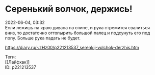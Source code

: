 Серенький волчок, держись!
===========================

   
 2022-06-04, 03:32   
  Если лежишь на краю дивана на спине, и рука стремится свалиться вниз, то достаточно оттопырить большой палец и подсунуть его под попу. Больше рука падать не будет.   
    
 <https://diary.ru/~zHz00/p221213537_serenkij-volchok-derzhis.htm>   
   
 Теги:   
 [[Лайфхак]]   
 ID: p221213537